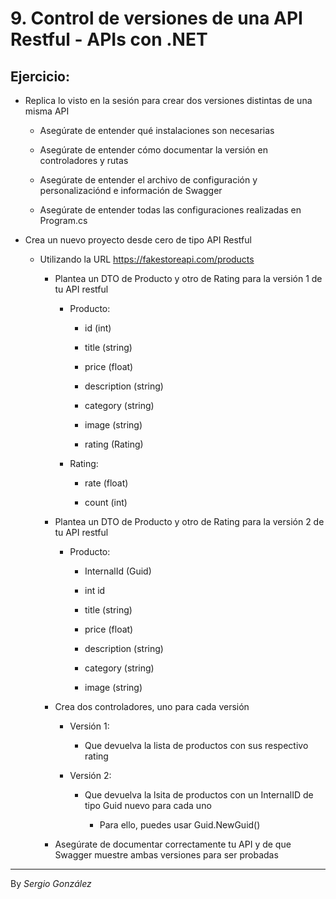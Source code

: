 # 9. Control de versiones de una API Restful - APIs con .NET 

## Ejercicio:

* Replica lo visto en la sesión para crear dos versiones distintas de una misma API

    * Asegúrate de entender qué instalaciones son necesarias

    * Asegúrate de entender cómo documentar la versión en controladores y rutas

    * Asegúrate de entender el archivo de configuración y personalizaciónd e información de Swagger

    * Asegúrate de entender todas las configuraciones realizadas en Program.cs

* Crea un nuevo proyecto desde cero de tipo API Restful

    * Utilizando la URL https://fakestoreapi.com/products

        * Plantea un DTO de Producto y otro de Rating para la versión 1 de tu API restful

            * Producto:

                * id (int)

                * title (string)

                * price (float)

                * description (string)

                * category (string)

                * image (string)

                * rating (Rating)

            * Rating:

                * rate (float)

                * count (int)

        * Plantea un DTO de Producto y otro de Rating para la versión 2 de tu API restful

            * Producto:

                * InternalId (Guid)

                * int id

                * title (string)

                * price (float)

                * description (string)

                * category (string)

               * image (string)

        * Crea dos controladores, uno para cada versión

            * Versión 1:

                * Que devuelva la lista de productos con sus respectivo rating

            * Versión 2:

                * Que devuelva la lsita de productos con un InternalID de tipo Guid nuevo para cada uno

                    * Para ello, puedes usar Guid.NewGuid()

        * Asegúrate de documentar correctamente tu API y de que Swagger muestre ambas versiones para ser probadas

---
By _Sergio González_